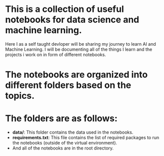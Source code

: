 # This is a collection of useful notebooks for data science and machine learning.

Here I as a self taught devloper will be sharing my journey to learn AI and Machine Learning.
I will be documenting all of the things I learn and the projects i work on in form of different notebooks.

# The notebooks are organized into different folders based on the topics.
# The folders are as follows:

- **data/**: This folder contains the data used in the notebooks.
- **requirements.txt**: This file contains the list of required packages to run the notebooks (outside of the virtual environment).
- And all of the notebooks are in the root directory.